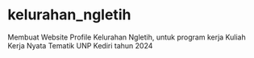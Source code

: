# kelurahan_ngletih
Membuat Website Profile Kelurahan Ngletih, untuk program kerja Kuliah Kerja Nyata Tematik UNP Kediri tahun 2024
